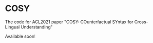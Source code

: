 # COSY
The code for ACL2021 paper "COSY: COunterfactual SYntax for Cross-Lingual Understanding"

Available soon!
